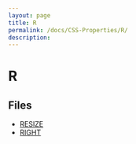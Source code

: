 ```yaml
---
layout: page
title: R
permalink: /docs/CSS-Properties/R/
description: 
---
```


# R



## Files
* [RESIZE](/compare.html2pdf.tools/docs/CSS-Properties/R/resize.html)
* [RIGHT](/compare.html2pdf.tools/docs/CSS-Properties/R/right.html)

